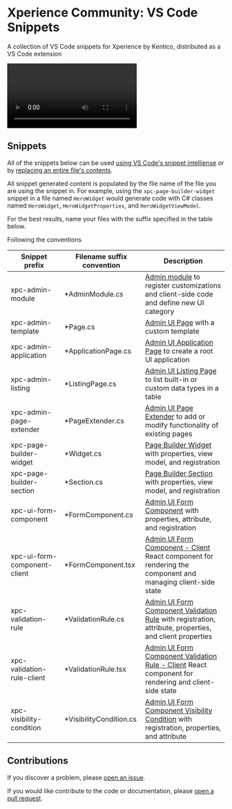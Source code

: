 # Xperience Community: VS Code Snippets

A collection of VS Code snippets for Xperience by Kentico, distributed as a VS Code extension

![Animation of snippet being used in VS Code](https://raw.githubusercontent.com/seangwright/xperience-community-vscode-snippets/main/images/snippets-workflow.mp4)

## Snippets

All of the snippets below can be used [using VS Code's snippet intelliense](https://code.visualstudio.com/docs/editor/userdefinedsnippets) or by [replacing an entire file's contents](https://code.visualstudio.com/docs/editor/userdefinedsnippets#_file-template-snippets).

All snippet generated content is populated by the file name of the file you are using the snippet in. For example, using the `xpc-page-builder-widget` snippet in a file named `HeroWidget` would generate code with C# classes named `HeroWidget`, `HeroWidgetProperties`, and `HeroWidgetViewModel`.

For the best results, name your files with the suffix specified in the table below.

Following the conventions

| Snippet prefix               | Filename suffix convention | Description                                                                                                                                       |
| ---------------------------- | -------------------------- | ------------------------------------------------------------------------------------------------------------------------------------------------- |
| xpc-admin-module             | \*AdminModule.cs           | [Admin module](https://docs.xperience.io/x/zgSiCQ) to register customizations and client-side code and define new UI category                     |
| xpc-admin-template           | \*Page.cs                  | [Admin UI Page](https://docs.xperience.io/x/0wSiCQ) with a custom template                                                                        |
| xpc-admin-application        | \*ApplicationPage.cs       | [Admin UI Application Page](https://docs.xperience.io/x/2gSiCQ) to create a root UI application                                                   |
| xpc-admin-listing            | \*ListingPage.cs           | [Admin UI Listing Page](https://docs.xperience.io/x/1oouCw) to list built-in or custom data types in a table                                      |
| xpc-admin-page-extender      | \*PageExtender.cs          | [Admin UI Page Extender](https://docs.xperience.io/x/4gSiCQ) to add or modify functionality of existing pages                                     |
| xpc-page-builder-widget      | \*Widget.cs                | [Page Builder Widget](https://docs.xperience.io/x/7gWiCQ) with properties, view model, and registration                                           |
| xpc-page-builder-section     | \*Section.cs               | [Page Builder Section](https://docs.xperience.io/x/9AWiCQ) with properties, view model, and registration                                          |
| xpc-ui-form-component        | \*FormComponent.cs         | [Admin UI Form Component](https://docs.xperience.io/x/5ASiCQ) with properties, attribute, and registration                                        |
| xpc-ui-form-component-client | \*FormComponent.tsx        | [Admin UI Form Component - Client](https://docs.xperience.io/x/5ASiCQ) React component for rendering the component and managing client-side state |
| xpc-validation-rule          | \*ValidationRule.cs        | [Admin UI Form Component Validation Rule](https://docs.xperience.io/x/6QSiCQ) with registration, attribute, properties, and client properties     |
| xpc-validation-rule-client   | \*ValidationRule.tsx       | [Admin UI Form Component Validation Rule - Client](https://docs.xperience.io/x/6QSiCQ) React component for rendering and client-side state        |
| xpc-visibility-condition     | \*VisibilityCondition.cs   | [Admin UI Form Component Visibility Condition](https://docs.xperience.io/x/7gSiCQ) with registration, properties, and attribute                   |

## Contributions

If you discover a problem, please [open an issue](https://github.com/seangwright/xperience-community-vscode-snippets/issues/new).

If you would like contribute to the code or documentation, please [open a pull request](https://github.com/seangwright/xperience-community-vscode-snippets/compare).

